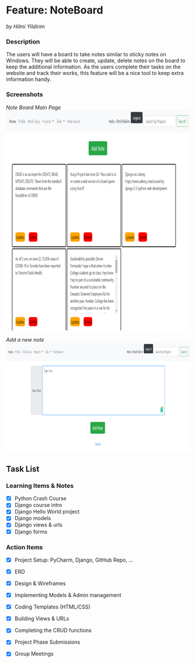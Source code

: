 # Feature: NoteBoard
_*by Hilmi Yildirim*_
  
### Description

The users will have a board to take notes similar to sticky notes on Windows. 
They will be able to create, update, delete notes on the board to keep the additional information. 
As the users complete their tasks on the website and track their works, 
this feature will be a nice tool to keep extra information handy.  
  
### Screenshots  
  
*Note Board Main Page*  
<img alt="NoteBoard" src="nb0.png" width="800" height="600">    
  
*Add a new note*
<img alt="Add Note" src="nb1.png" width="1000" height="300">  
  
## Task List  
  
### Learning Items & Notes
- [x] Python Crash Course
- [x] Django course intro
- [x] Django Hello World project  
- [x] Django models
- [x] Django views & urls
- [x] Django forms

### Action Items   
- [x] Project Setup: PyCharm, Django, GitHub Repo, ...
- [x] ERD
- [x] Design & Wireframes
- [x] Implementing Models & Admin management
- [x] Coding Templates (HTML/CSS)
- [x] Building Views & URLs
- [x] Completing the CRUD functions
  
- [x] Project Phase Submissions
- [x] Group Meetings
   

  



